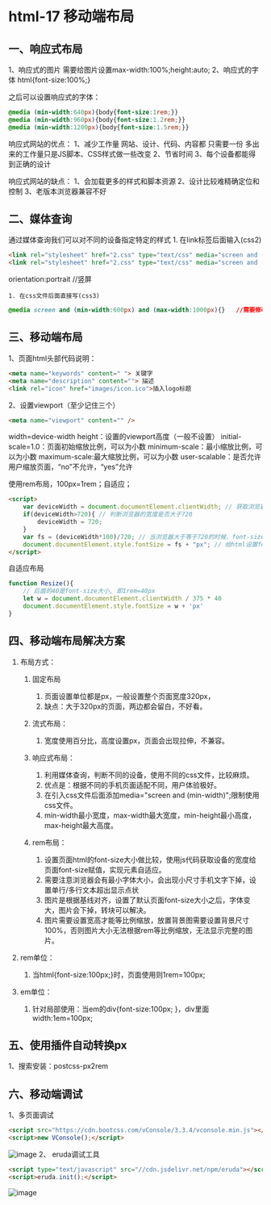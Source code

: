 # html-17 移动端布局
## 一、响应式布局
1、响应式的图片
需要给图片设置max-width:100%;height:auto;
2、响应式的字体
html{font-size:100%;}

之后可以设置响应式的字体：
```css
@media (min-width:640px){body{font-size:1rem;}}
@media (min-width:960px){body{font-size:1.2rem;}}
@media (min-width:1200px){body{font-size:1.5rem;}}
```

响应式网站的优点：
1、减少工作量
网站、设计、代码、内容都 只需要一份
多出来的工作量只是JS脚本、CSS样式做一些改变
2、节省时间
3、每个设备都能得到正确的设计

响应式网站的缺点：
1、会加载更多的样式和脚本资源
2、设计比较难精确定位和控制
3、老版本浏览器兼容不好



## 二、媒体查询

通过媒体查询我们可以对不同的设备指定特定的样式
	1. 在link标签后面输入(css2)


```html
<link rel="stylesheet" href="2.css" type="text/css" media="screen and (min-width:1000px)">  //在link后面还引入
<link rel="stylesheet" href="2.css" type="text/css" media="screen and (orientation:landscape)">  //横屏显示
```
orientation:portrait   //竖屏

	1. 在css文件后面直接写(css3)


```css
@media screen and (min-width:600px) and (max-width:1000px){}   //需要修改的样式写在括号里面，可以针对单独的修改样式。
```



## 三、移动端布局

1、页面html头部代码说明：
```html
<meta name="keywords" content=" "> 关键字
<meta name="description" content=""> 描述
<link rel="icon" href="images/icon.ico">插入logo标题
```
2、设置viewport（至少记住三个）
```html
<meta name="viewport" content="" />
```
width=device-width
height：设置的viewport高度（一般不设置）
initial-scale=1.0：页面初始缩放比例，可以为小数
minimum-scale：最小缩放比例，可以为小数
maximum-scale:最大缩放比例，可以为小数
user-scalable：是否允许用户缩放页面，“no”不允许，“yes”允许

使用rem布局，100px=1rem；自适应；
```html
<script> 
    var deviceWidth = document.documentElement.clientWidth; // 获取浏览器的宽度 
    if(deviceWidth>720){ // 判断浏览器的宽度是否大于720 
        deviceWidth = 720; 
    } 
    var fs = (deviceWidth*100)/720; // 当浏览器大于等于720的时候，font-size 为100，720是页面设计图的宽度。
    document.documentElement.style.fontSize = fs + "px"; // 给html设置font-size 
</script>
```
自适应布局
```js
function Resize(){
    // 后面的40是font-size大小, 即1rem=40px
    let w = document.documentElement.clientWidth / 375 * 40
    document.documentElement.style.fontSize = w + 'px'
}
```



## 四、移动端布局解决方案

1. 布局方式：

	1. 固定布局

		1. 页面设置单位都是px，一般设置整个页面宽度320px，
		2. 缺点：大于320px的页面，两边都会留白，不好看。
	2. 流式布局：

		1. 宽度使用百分比，高度设置px，页面会出现拉伸，不兼容。
	3. 响应式布局：

		1. 利用媒体查询，判断不同的设备，使用不同的css文件，比较麻烦。
		2. 优点是：根据不同的手机页面适配不同，用户体验极好。
		3. 在引入css文件后面添加media="screen and (min-width)";限制使用css文件。
		4. min-width最小宽度，max-width最大宽度，min-height最小高度，max-height最大高度。

	1. rem布局：

		1. 设置页面html的font-size大小做比较，使用js代码获取设备的宽度给页面font-size赋值，实现元素自适应。
		2. 需要注意浏览器会有最小字体大小，会出现小尺寸手机文字下掉，设置单行/多行文本超出显示点状
		3. 图片是根据基线对齐，设置了默认页面font-size大小之后，字体变大，图片会下掉，转块可以解决。
		4. 图片需要设置宽高才能等比例缩放，放置背景图需要设置背景尺寸100%，否则图片大小无法根据rem等比例缩放，无法显示完整的图片。
2. rem单位：

	1. 当html{font-size:100px;}时，页面使用则1rem=100px;
3. em单位：

	1. 针对局部使用：当em的div{font-size:100px; }，div里面width:1em=100px;



## 五、使用插件自动转换px
1、搜索安装：postcss-px2rem




## 六、移动端调试
1、多页面调试
```html
<script src="https://cdn.bootcss.com/vConsole/3.3.4/vconsole.min.js"></script>
<script>new VConsole();</script>
```
![image](http://notecdn.heny.vip/images/html-17_移动端布局-01.png)
2、 eruda调试工具
```html
<script type="text/javascript" src="//cdn.jsdelivr.net/npm/eruda"></script>
<script>eruda.init();</script>
```
![image](http://notecdn.heny.vip/images/html-17_移动端布局-02.png)
